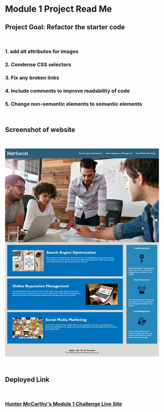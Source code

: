 # Module 1 Project Read Me

## Project Goal: Refactor the starter code
<br >

### 1. add alt attributes for images
### 2. Condense CSS selectors
### 3. Fix any broken links
### 4. Include comments to improve readability of code
### 5. Change non-semantic elements to semantic elements

<br >

## Screenshot of website <br>

<br >


 ![](assets\images\screenshot.jpeg)

<br >

## Deployed Link

<br >

### [Hunter McCarthy's Module 1 Challenge Live Site](https://hmccarthy1.github.io/module-1-challenge-repo/)